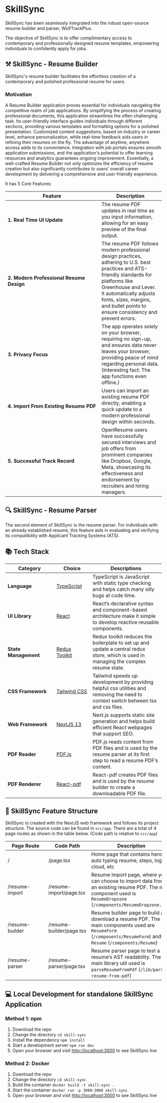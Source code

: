 # SkillSync

SkillSync has been seamlessly integrated into the robust open-source resume builder and parser, WolfTrackPlus.

The objective of SkillSync is to offer complimentary access to contemporary and professionally designed resume templates, empowering individuals to confidently apply for jobs.

## ⚒️ SkillSync - Resume Builder

SkillSync's resume builder facilitates the effortless creation of a contemporary and polished professional resume for users.

### Motivation 

A Resume Builder application proves essential for individuals navigating the competitive realm of job applications. By simplifying the process of creating professional documents, this application streamlines the often challenging task. Its user-friendly interface guides individuals through different sections, providing various templates and formatting options for a polished presentation. Customized content suggestions, based on industry or career level, enhance personalization, while real-time feedback aids users in refining their resumes on the fly. The advantage of anytime, anywhere access adds to its convenience. Integration with job portals ensures smooth application submissions, and the application's potential to offer learning resources and analytics guarantees ongoing improvement. Essentially, a well-crafted Resume Builder not only optimizes the efficiency of resume creation but also significantly contributes to users' overall career development by delivering a comprehensive and user-friendly experience.

It has 5 Core Features:

| <div style="width:285px">**Feature**</div> | **Description** |
|---|---|
| **1. Real Time UI Update** | The resume PDF updates in real time as you input information, allowing for an easy preview of the final output. |
| **2. Modern Professional Resume Design** | The resume PDF follows modern professional design practices, adhering to U.S. best practices and ATS-friendly standards for platforms like Greenhouse and Lever. It automatically adjusts fonts, sizes, margins, and bullet points to ensure consistency and prevent errors. |
| **3. Privacy Focus** | The app operates solely on your browser, requiring no sign-up, and ensures data never leaves your browser, providing peace of mind regarding personal data. (Interesting fact: The app functions even offline.) |
| **4. Import From Existing Resume PDF** | Users can import an existing resume PDF directly, enabling a quick update to a modern professional design within seconds. |
| **5. Successful Track Record** | OpenResume users have successfully secured interviews and job offers from prominent companies like Dropbox, Google, Meta, showcasing its effectiveness and endorsement by recruiters and hiring managers. |

## 🔍 SkillSync - Resume Parser

The second element of SkillSync is the resume parser. For individuals with an already established resume, this feature aids in evaluating and verifying its compatibility with Applicant Tracking Systems (ATS).

## 📚 Tech Stack

| <div style="width:140px">**Category**</div> | <div style="width:100px">**Choice**</div> | **Descriptions** |
|---|---|---|
| **Language** | [TypeScript](https://github.com/microsoft/TypeScript) | TypeScript is JavaScript with static type checking and helps catch many silly bugs at code time. |
| **UI Library** | [React](https://github.com/facebook/react) | React’s declarative syntax and component-based architecture make it simple to develop reactive reusable components. |
| **State Management** | [Redux Toolkit](https://github.com/reduxjs/redux-toolkit) | Redux toolkit reduces the boilerplate to set up and update a central redux store, which is used in managing the complex resume state. |
| **CSS Framework** | [Tailwind CSS](https://github.com/tailwindlabs/tailwindcss) | Tailwind speeds up development by providing helpful css utilities and removing the need to context switch between tsx and css files. |
| **Web Framework** | [NextJS 13](https://github.com/vercel/next.js) | Next.js supports static site generation and helps build efficient React webpages that support SEO. |
| **PDF Reader** | [PDF.js](https://github.com/mozilla/pdf.js) | PDF.js reads content from PDF files and is used by the resume parser at its first step to read a resume PDF’s content. |
| **PDF Renderer** | [React-pdf](https://github.com/diegomura/react-pdf) | React-pdf creates PDF files and is used by the resume builder to create a downloadable PDF file. |

## 📁 SkillSync Feature Structure

SkillSync is created with the NextJS web framework and follows its project structure. The source code can be found in `src/app`. There are a total of 4 page routes as shown in the table below. (Code path is relative to `src/app`)

| <div style="width:115px">**Page Route**</div> | **Code Path** | **Description** |
|---|---|---|
| / | /page.tsx | Home page that contains hero, auto typing resume, steps, logo cloud, etc |
| /resume-import | /resume-import/page.tsx | Resume import page, where you can choose to import data from an existing resume PDF. The main component used is `ResumeDropzone` (`/components/ResumeDropzone.tsx`) |
| /resume-builder | /resume-builder/page.tsx | Resume builder page to build and download a resume PDF. The main components used are `ResumeForm` (`/components/ResumeForm`) and `Resume` (`/components/Resume`) |
| /resume-parser | /resume-parser/page.tsx | Resume parser page to test a resume’s AST readability. The main library util used is `parseResumeFromPdf` (`/lib/parse-resume-from-pdf`) |

## 💻 Local Development for standalone SkillSync Application

### Method 1: npm

1. Download the repo
2. Change the directory `cd skill-sync`
3. Install the dependency `npm install`
4. Start a development server `npm run dev`
5. Open your browser and visit [http://localhost:3000](http://localhost:3000) to see SkillSync live

### Method 2: Docker

1. Download the repo
2. Change the directory `cd skill-sync`
3. Build the container `docker build -t skill-sync .`
4. Start the container `docker run -p 3000:3000 skill-sync`
5. Open your browser and visit [http://localhost:3000](http://localhost:3000) to see SkillSync live
